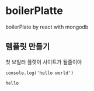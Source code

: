 # boilerPlatte
boilerPlate by react with mongodb 

## 템플릿 만들기
첫 보일러 플렛이 사이트가 될줄이야


    console.log('hello world')
````
hello
````
